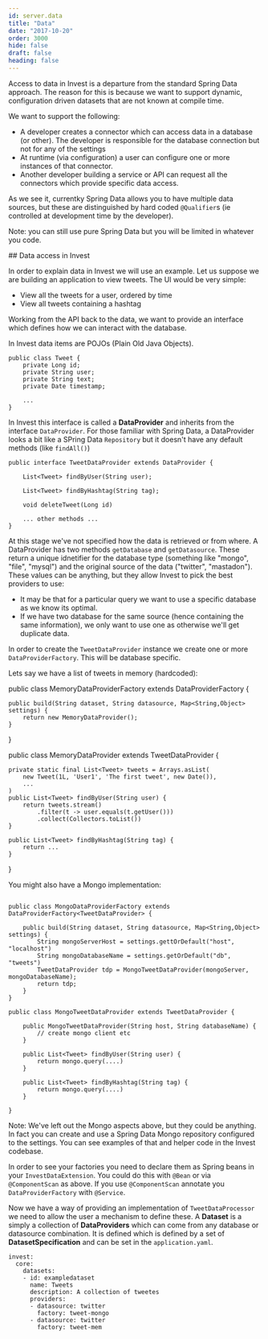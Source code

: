 ```yaml
---
id: server.data
title: "Data"
date: "2017-10-20"
order: 3000
hide: false
draft: false
heading: false
---
```


Access to data in Invest is a departure from the standard Spring Data approach. The reason for this is because we want to support dynamic, configuration driven datasets that are not known at compile time. 

We want to support the following:

* A developer creates a connector which can access data in a database (or other). The developer is responsible for the database connection but not for any of the settings
* At runtime (via configuration) a user can configure one or more instances of that connector.
* Another developer building a service or API can request all the connectors which provide specific data access.

As we see it, currentky Spring Data allows you to have multiple data sources, but these are distinguished by hard coded `@Qualifier`s (ie controlled at development time by the developer).

Note: you can still use pure Spring Data but you will be limited in whatever you code.

## Data access in Invest

In order to explain data in Invest we will use an example. Let us suppose we are building an application to view tweets. The UI would be very simple:

* View all the tweets for a user, ordered by time
* View all tweets containing a hashtag

Working from the API back to the data, we want to provide an interface which defines how we can interact with the database.


In Invest data items are POJOs (Plain Old Java Objects).  

```
public class Tweet {
    private Long id;
    private String user;
    private String text;
    private Date timestamp;

    ...
}
```


In Invest this interface is called a **DataProvider** and inherits from the interface `DataProvider`.  For those familiar with Spring Data, a DataProvider looks a bit like a SPring Data `Repository` but it doesn't have any default methods (like `findAll()`)

```
public interface TweetDataProvider extends DataProvider {

    List<Tweet> findByUser(String user);

    List<Tweet> findByHashtag(String tag);

    void deleteTweet(Long id)

    ... other methods ...
} 
```

At this stage we've not specified how the data is retrieved or from where. A DataProvider has two methods `getDatabase` and `getDatasource`. These return a unique idnetifier for the database type (something like "mongo", "file", "mysql") and the original source of the data ("twitter", "mastadon"). These values can be anything, but they allow Invest to pick the best providers to use:

* It may be that for a particular query we want to use a specific database as we know its optimal.
* If we have two database for the same source (hence containing the same information), we only want to use one as otherwise we'll get duplicate data.

In order to create the `TweetDataProvider` instance we create one or more `DataProviderFactory`. This will be database specific.

Lets say we have a list of tweets in memory (hardcoded):

public class MemoryDataProviderFactory extends DataProviderFactory<TweetDataProvider> {

    public build(String dataset, String datasource, Map<String,Object> settings) {
        return new MemoryDataProvider();
    }
}

public class MemoryDataProvider extends TweetDataProvider {

    private static final List<Tweet> tweets = Arrays.asList(
        new Tweet(1L, 'User1', 'The first tweet', new Date()),
        ...
    )
    public List<Tweet> findByUser(String user) {
        return tweets.stream()
            .filter(t -> user.equals(t.getUser()))
            .collect(Collectors.toList())
    }

    public List<Tweet> findByHashtag(String tag) {
        return ...
    }

}


You might also have a Mongo implementation:

```

public class MongoDataProviderFactory extends DataProviderFactory<TweetDataProvider> {

    public build(String dataset, String datasource, Map<String,Object> settings) {
        String mongoServerHost = settings.gettOrDefault("host", "localhost")
        String mongoDatabaseName = settings.getOrDefault("db", "tweets")
        TweetDataProvider tdp = MongoTweetDataProvider(mongoServer, mongoDatabaseName);
        return tdp;
    }
}

public class MongoTweetDataProvider extends TweetDataProvider {

    public MongoTweetDataProvider(String host, String databaseName) {
        // create mongo client etc
    }

    public List<Tweet> findByUser(String user) {
        return mongo.query(....)
    }

    public List<Tweet> findByHashtag(String tag) {
        return mongo.query(....)
    }

}

```

Note: We've left out the Mongo aspects above, but they could be anything. In fact you can create and use a Spring Data Mongo repository configured to the settings. You can see examples of that and helper code in the Invest codebase.

In order to see your factories you need to declare them as Spring beans in your `InvestDataExtension`. You could do this with `@Bean` or via `@ComponentScan` as above. If you use `@ComponentScan` annotate you `DataProviderFactory` with `@Service`.

Now we have a way of providing an implementation of `TweetDataProcessor` we need to allow the user a mechanism to define these. A **Dataset** is a simply a collection of **DataProviders** which can come from any database or datasource combination. It is defined which is defined by a set of  **DatasetSpecification** and can be set in the `application.yaml`.

```
invest:
  core:
    datasets:
    - id: exampledataset
      name: Tweets
      description: A collection of tweetes 
      providers:
      - datasource: twitter
        factory: tweet-mongo
      - datasource: twitter
        factory: tweet-mem
````










